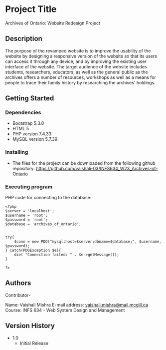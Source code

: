 # Project Title

Archives of Ontario: Website Redesign Project

## Description

The purpose of the revamped website is to improve the usability of the website by designing a responsive version of the website so that its users can access it through any device, and by improving the existing user interface of the website. The target audience of the website includes students, researchers, educators, as well as the general public as the archives offers a number of resources, workshops as well as a means for people to trace their family history by researching the archives' holdings.

## Getting Started

### Dependencies

* Bootstrap 5.3.0
* HTML 5
* PHP version 7.4.33
* MySQL version 5.7.39

### Installing

* The files for the project can be downloaded from the following github repository: https://github.com/vaishali-03/INFS634_W23_Archives-of-Ontario

### Executing program

PHP code for connecting to the database:

```
<?php
$server = 'localhost';
$username = 'root';
$password = 'root';
$database = 'archives_of_ontario';


try{
	$conn = new PDO("mysql:host=$server;dbname=$database;", $username, $password);
} catch(PDOException $e){
	die( "Connection failed: " . $e->getMessage());
}

?>
```

## Authors

Contributor-

Name: Vaishali Mishra
E-mail address: vaishali.mishra@mail.mcgill.ca
Course: INFS 634 - Web System Design and Management

## Version History

* 1.0
    * Initial Release


